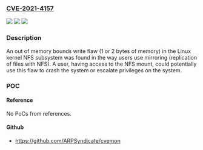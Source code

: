 ### [CVE-2021-4157](https://cve.mitre.org/cgi-bin/cvename.cgi?name=CVE-2021-4157)
![](https://img.shields.io/static/v1?label=Product&message=kernel&color=blue)
![](https://img.shields.io/static/v1?label=Version&message=n%2Fa&color=blue)
![](https://img.shields.io/static/v1?label=Vulnerability&message=CWE-119&color=brighgreen)

### Description

An out of memory bounds write flaw (1 or 2 bytes of memory) in the Linux kernel NFS subsystem was found in the way users use mirroring (replication of files with NFS). A user, having access to the NFS mount, could potentially use this flaw to crash the system or escalate privileges on the system.

### POC

#### Reference
No PoCs from references.

#### Github
- https://github.com/ARPSyndicate/cvemon

